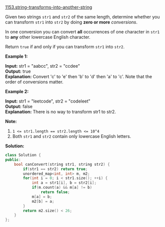 [1153.string-transforms-into-another-string](https://leetcode.com/problems/string-transforms-into-another-string/)  

Given two strings `str1` and `str2` of the same length, determine whether you can transform `str1` into `str2` by doing **zero or more** _conversions_.

In one conversion you can convert **all** occurrences of one character in `str1` to **any** other lowercase English character.

Return `true` if and only if you can transform `str1` into `str2`.

**Example 1:**

  
**Input:** str1 = "aabcc", str2 = "ccdee"  
**Output:** true  
**Explanation:** Convert 'c' to 'e' then 'b' to 'd' then 'a' to 'c'. Note that the order of conversions matter.  

**Example 2:**

  
**Input:** str1 = "leetcode", str2 = "codeleet"  
**Output:** false  
**Explanation:** There is no way to transform str1 to str2.  

**Note:**

1.  `1 <= str1.length == str2.length <= 10^4`
2.  Both `str1` and `str2` contain only lowercase English letters.  



**Solution:**  

```cpp
class Solution {
public:
    bool canConvert(string str1, string str2) {
        if(str1 == str2) return true;
        unordered_map<int, int> m, m2;
        for(int i = 0; i < str1.size(); ++i) {
            int a = str1[i], b = str2[i];
            if(m.count(a) && m[a] != b)
                return false;
            m[a] = b;
            m2[b] = a;
        }
        return m2.size() < 26;
    }
};
```
      